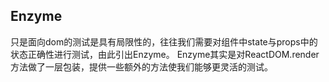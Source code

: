 ## Enzyme
只是面向dom的测试是具有局限性的，往往我们需要对组件中state与props中的状态正确性进行测试，由此引出Enzyme。
Enzyme其实是对ReactDOM.render方法做了一层包装，提供一些额外的方法使我们能够更灵活的测试。
